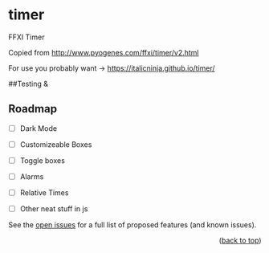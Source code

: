 # timer
<a name="readme-top"></a>
FFXI Timer

Copied from http://www.pyogenes.com/ffxi/timer/v2.html

For use you probably want -> https://italicninja.github.io/timer/

##Testing &


<!-- ROADMAP -->
## Roadmap

- [ ] Dark Mode
- [ ] Customizeable Boxes
- [ ] Toggle boxes
- [ ] Alarms
- [ ] Relative Times
- [ ] Other neat stuff in js


See the [open issues](https://github.com/italicninja/timer/issues) for a full list of proposed features (and known issues).

<p align="right">(<a href="#readme-top">back to top</a>)</p>
